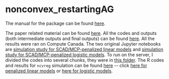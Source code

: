 # nonconvex_restartingAG

The manual for the package can be found [here](/nonconvex_restartingAG/README.md).

The paper related material can be found [here](/paper). All the codes and outputs (both intermediate outputs and final outputs) can be found [here](/paper/simulation_study). All the results were ran on Compute Canada. The two original Jupyter notebooks are [simulation study for SCAD/MCP-penalized linear models](/paper/simulation_study/LM_SCAD_MCP_cp%20(cupy).ipynb) and [simulation study for SCAD/MCP-penalized logistic models](/paper/simulation_study/logistic_SCAD_MCP_cp%20(cupy).ipynb). To run on the server, I divided the codes into several chunks, they were in [this folder](/paper/simulation_study/tasks). The R codes and results for `ncvreg` simulation can be found [here](/paper/simulation_study/SCAD_MCP) -- click [here for penalized linear models](/paper/simulation_study/SCAD_MCP/LM) or [here for logistic models](/paper/simulation_study/SCAD_MCP/logistic).
